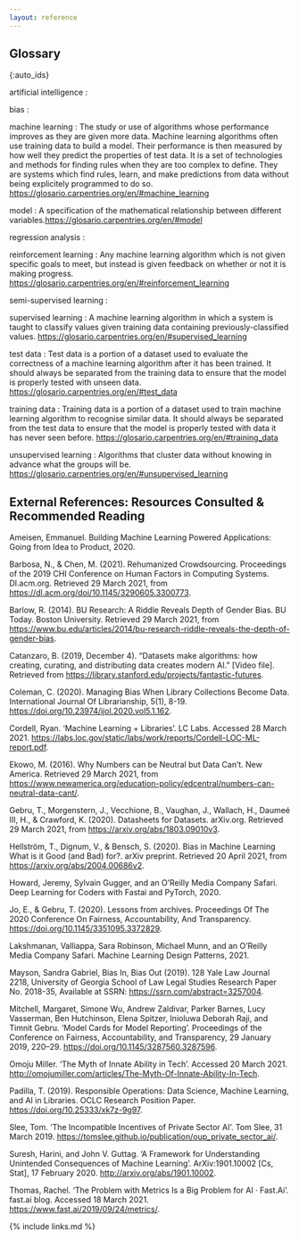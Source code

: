 ```yaml
---
layout: reference
---
```


## Glossary

{:auto_ids} 

artificial intelligence 
:

bias 
:

machine learning
:   The study or use of algorithms whose performance improves as they are given more data. Machine learning algorithms often use training data to       build a model. Their performance is then measured by how well they predict the properties of test data. It is a set of technologies and methods     for finding rules when they are too complex to define. They are systems which find rules, learn, and make predictions from data without             being explicitely programmed to do so. https://glosario.carpentries.org/en/#machine_learning

model 
: A specification of the mathematical relationship between different variables.https://glosario.carpentries.org/en/#model

regression analysis :

reinforcement learning 
: Any machine learning algorithm which is not given specific goals to meet, but instead is given feedback on whether or not it is making progress. https://glosario.carpentries.org/en/#reinforcement_learning

semi-supervised learning :

supervised learning 
: A machine learning algorithm in which a system is taught to classify values given training data containing previously-classified values. https://glosario.carpentries.org/en/#supervised_learning

test data 
: Test data is a portion of a dataset used to evaluate the correctness of a machine learning algorithm after it has been trained. It should always be separated from the training data to ensure that the model is properly tested with unseen data. https://glosario.carpentries.org/en/#test_data

training data 
: Training data is a portion of a dataset used to train machine learning algorithm to recognise similar data. It should always be separated from the test data to ensure that the model is properly tested with data it has never seen before. https://glosario.carpentries.org/en/#training_data

unsupervised learning 
: Algorithms that cluster data without knowing in advance what the groups will be. https://glosario.carpentries.org/en/#unsupervised_learning 

## External References: Resources Consulted & Recommended Reading

Ameisen, Emmanuel. Building Machine Learning Powered Applications: Going from Idea to Product, 2020.

Barbosa, N., & Chen, M. (2021). Rehumanized Crowdsourcing. Proceedings of the 2019 CHI Conference on Human Factors in Computing Systems. Dl.acm.org. Retrieved 29 March 2021, from https://dl.acm.org/doi/10.1145/3290605.3300773.

Barlow, R. (2014). BU Research: A Riddle Reveals Depth of Gender Bias. BU Today. Boston University. Retrieved 29 March 2021, from https://www.bu.edu/articles/2014/bu-research-riddle-reveals-the-depth-of-gender-bias.

Catanzaro, B. (2019, December 4). “Datasets make algorithms: how creating, curating, and distributing data creates modern AI.” [Video file]. Retrieved from https://library.stanford.edu/projects/fantastic-futures.

Coleman, C. (2020). Managing Bias When Library Collections Become Data. International Journal Of Librarianship, 5(1), 8-19. https://doi.org/10.23974/ijol.2020.vol5.1.162.

Cordell, Ryan. ‘Machine Learning + Libraries’. LC Labs. Accessed 28 March 2021. https://labs.loc.gov/static/labs/work/reports/Cordell-LOC-ML-report.pdf.

Ekowo, M. (2016). Why Numbers can be Neutral but Data Can’t. New America. Retrieved 29 March 2021, from https://www.newamerica.org/education-policy/edcentral/numbers-can-neutral-data-cant/.

Gebru, T., Morgenstern, J., Vecchione, B., Vaughan, J., Wallach, H., Daumeé III, H., & Crawford, K. (2020). Datasheets for Datasets. arXiv.org. Retrieved 29 March 2021, from https://arxiv.org/abs/1803.09010v3.

Hellström, T., Dignum, V., & Bensch, S. (2020). Bias in Machine Learning What is it Good (and Bad) for?. arXiv preprint. Retrieved 20 April 2021, from https://arxiv.org/abs/2004.00686v2.

Howard, Jeremy, Sylvain Gugger, and an O’Reilly Media Company Safari. Deep Learning for Coders with Fastai and PyTorch, 2020.

Jo, E., & Gebru, T. (2020). Lessons from archives. Proceedings Of The 2020 Conference On Fairness, Accountability, And Transparency. https://doi.org/10.1145/3351095.3372829.

Lakshmanan, Valliappa, Sara Robinson, Michael Munn, and an O’Reilly Media Company Safari. Machine Learning Design Patterns, 2021.

Mayson, Sandra Gabriel, Bias In, Bias Out (2019). 128 Yale Law Journal 2218, University of Georgia School of Law Legal Studies Research Paper No. 2018-35, Available at SSRN: https://ssrn.com/abstract=3257004.

Mitchell, Margaret, Simone Wu, Andrew Zaldivar, Parker Barnes, Lucy Vasserman, Ben Hutchinson, Elena Spitzer, Inioluwa Deborah Raji, and Timnit Gebru. ‘Model Cards for Model Reporting’. Proceedings of the Conference on Fairness, Accountability, and Transparency, 29 January 2019, 220–29. https://doi.org/10.1145/3287560.3287596.

Omoju Miller. ‘The Myth of Innate Ability in Tech’. Accessed 20 March 2021. http://omojumiller.com/articles/The-Myth-Of-Innate-Ability-In-Tech.

Padilla, T. (2019). Responsible Operations: Data Science, Machine Learning, and AI in Libraries. OCLC Research Position Paper. https://doi.org/10.25333/xk7z-9g97.

Slee, Tom. ‘The Incompatible Incentives of Private Sector AI’. Tom Slee, 31 March 2019. https://tomslee.github.io/publication/oup_private_sector_ai/.

Suresh, Harini, and John V. Guttag. ‘A Framework for Understanding Unintended Consequences of Machine Learning’. ArXiv:1901.10002 [Cs, Stat], 17 February 2020. http://arxiv.org/abs/1901.10002.

Thomas, Rachel. ‘The Problem with Metrics Is a Big Problem for AI · Fast.Ai’. fast.ai blog. Accessed 18 March 2021. https://www.fast.ai/2019/09/24/metrics/.

{% include links.md %}

